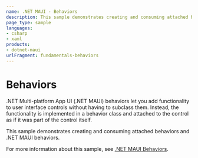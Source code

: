 ```yaml
---
name: .NET MAUI - Behaviors
description: This sample demonstrates creating and consuming attached behaviors and .NET MAUI behaviors.
page_type: sample
languages:
- csharp
- xaml
products:
- dotnet-maui
urlFragment: fundamentals-behaviors
---
```


# Behaviors

.NET Multi-platform App UI (.NET MAUI) behaviors let you add functionality to user interface controls without having to subclass them. Instead, the functionality is implemented in a behavior class and attached to the control as if it was part of the control itself.

This sample demonstrates creating and consuming attached behaviors and .NET MAUI behaviors.

For more information about this sample, see [.NET MAUI Behaviors](https://docs.microsoft.com/dotnet/maui/fundamentals/behaviors).
